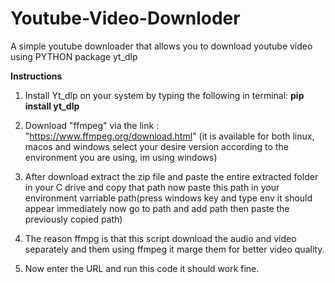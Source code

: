 # Youtube-Video-Downloder
A simple youtube  downloader that allows you to download  youtube video using PYTHON package yt_dlp


**Instructions**

1. Install Yt_dlp on your system by typing the following in terminal: **pip install yt_dlp**

2. Download "ffmpeg" via the link : "https://www.ffmpeg.org/download.html" (it is available for both linux, macos and windows select your desire version according to the environment you are using, im using windows)

3. After download extract the zip file and paste the entire extracted folder in your C drive and copy that path now paste this path in your environment varriable path(press windows key and type env it should appear immediately now go to path and add path then paste the previously copied path)

4. The reason ffmpg is that this script download the audio and video separately and them using ffmpeg it marge them for better video quality.

5. Now enter the URL and run this code it should work fine.
